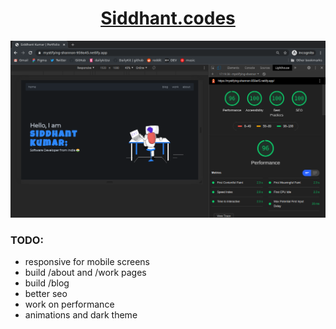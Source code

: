 <h1 align="center">
  <a href="https://www.siddhant.codes">Siddhant.codes</a>
</h1>

![website_performance](./score.png)

### TODO:

- responsive for mobile screens
- build /about and /work pages
- build /blog
- better seo
- work on performance
- animations and dark theme
